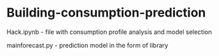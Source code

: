 # Building-consumption-prediction
Hack.ipynb - file with consumption profile analysis and model selection

mainforecast.py - prediction model in the form of library
